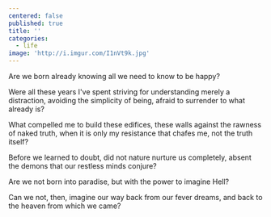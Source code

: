 ```yaml
---
centered: false
published: true
title: ''
categories:
  - life
image: 'http://i.imgur.com/I1nVt9k.jpg'
---
```

Are we born already knowing
all we need to know
to be happy?

Were all these years I've spent
striving for understanding
merely a distraction,
avoiding the simplicity of being,
afraid to surrender
to what already is?

What compelled me
to build these edifices,
these walls 
against the rawness
of naked truth,
when it is only my resistance 
that chafes me,
not the truth itself?

Before we learned to doubt,
did not nature
nurture us completely,
absent the demons
that our restless minds conjure?

Are we not born
into paradise,
but with the power
to imagine Hell?

Can we not, then,
imagine our way
back from our fever dreams,
and back to the heaven
from which we came?



